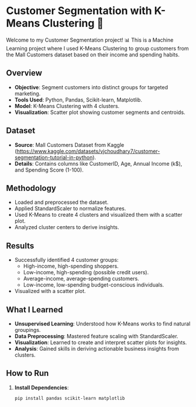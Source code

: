# Customer Segmentation with K-Means Clustering 🎉

Welcome to my Customer Segmentation project! 📊 This is a Machine Learning project where I used K-Means Clustering to group customers from the Mall Customers dataset based on their income and spending habits.

## Overview
- **Objective**: Segment customers into distinct groups for targeted marketing.
- **Tools Used**: Python, Pandas, Scikit-learn, Matplotlib.
- **Model**: K-Means Clustering with 4 clusters.
- **Visualization**: Scatter plot showing customer segments and centroids.

## Dataset
- **Source**: Mall Customers Dataset from Kaggle (https://www.kaggle.com/datasets/vjchoudhary7/customer-segmentation-tutorial-in-python).
- **Details**: Contains columns like CustomerID, Age, Annual Income (k$), and Spending Score (1-100).

## Methodology
- Loaded and preprocessed the dataset.
- Applied StandardScaler to normalize features.
- Used K-Means to create 4 clusters and visualized them with a scatter plot.
- Analyzed cluster centers to derive insights.

## Results
- Successfully identified 4 customer groups:
  - High-income, high-spending shoppers.
  - Low-income, high-spending (possible credit users).
  - Average-income, average-spending customers.
  - Low-income, low-spending budget-conscious individuals.
- Visualized with a scatter plot.

## What I Learned
- **Unsupervised Learning**: Understood how K-Means works to find natural groupings.
- **Data Preprocessing**: Mastered feature scaling with StandardScaler.
- **Visualization**: Learned to create and interpret scatter plots for insights.
- **Analysis**: Gained skills in deriving actionable business insights from clusters.

## How to Run
1. **Install Dependencies**:
   ```bash
   pip install pandas scikit-learn matplotlib
